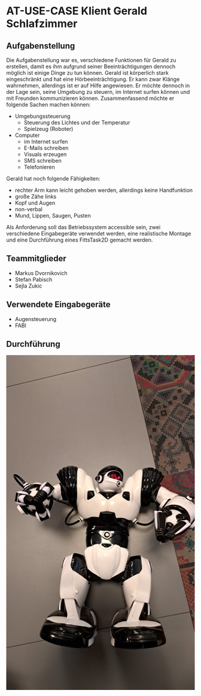 # AT-USE-CASE Klient Gerald Schlafzimmer
## Aufgabenstellung
Die Aufgabenstellung war es, verschiedene Funktionen für Gerald zu erstellen, damit es ihm 
aufgrund seiner Beeinträchtigungen dennoch möglich ist einige Dinge zu tun können.
Gerald ist körperlich stark eingeschränkt und hat eine Hörbeeinträchtigung. Er kann zwar Klänge
wahrnehmen, allerdings ist er auf Hilfe angewiesen. Er möchte dennoch in der Lage sein,
seine Umgebung zu steuern, im Internet surfen können und mit Freunden kommunizieren können.
Zusammenfassend möchte er folgende Sachen machen können:
- Umgebungssteuerung
  - Steuerung des Lichtes und der Temperatur
  - Spielzeug (Roboter)
- Computer
  - im Internet surfen
  - E-Mails schreiben
  - Visuals erzeugen
  - SMS schreiben
  - Telefonieren
  

Gerald hat noch folgende Fähigkeiten:
- rechter Arm kann leicht gehoben werden, allerdings keine Handfunktion
- große Zähe links
- Kopf und Augen 
- non-verbal
- Mund, Lippen, Saugen, Pusten

Als Anforderung soll das Betriebssystem accessible sein, zwei verschiedene Eingabegeräte
verwendet werden, eine realistische Montage und eine Durchführung eines FittsTask2D gemacht
werden.
## Teammitglieder
- Markus Dvornikovich
- Stefan Pabisch
- Sejla Zukic

## Verwendete Eingabegeräte
- Augensteuerung
- FABI

## Durchführung


![Roboter](/bilder/roboter.jpg "Roboter")





